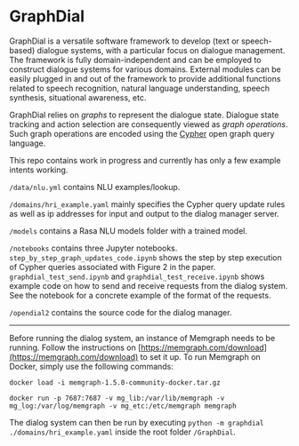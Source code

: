 # GraphDial

GraphDial is a versatile software framework to develop (text or speech-based) dialogue systems, with a particular focus on dialogue management. The framework is fully domain-independent and can be employed to construct dialogue systems for various domains. External modules can be easily plugged in and out of the framework to provide additional functions related to speech recognition, natural language understanding, speech synthesis, situational awareness, etc. 

GraphDial relies on *graphs* to represent the dialogue state. Dialogue state tracking and action selection are consequently viewed as *graph operations*.  Such graph operations are encoded using the [Cypher](https://docs.memgraph.com/cypher-manual) open graph query language.

This repo contains work in progress and currently has only a few example intents working.

`/data/nlu.yml` contains NLU examples/lookup.

`/domains/hri_example.yaml` mainly specifies the Cypher query update rules as well as ip addresses for input and output to the dialog manager server.

`/models` contains a Rasa NLU models folder with a trained model.

`/notebooks` contains three Jupyter notebooks. `step_by_step_graph_updates_code.ipynb` shows the step by step execution of Cypher queries associated with Figure 2 in the paper. `graphdial_test_send.ipynb` and `graphdial_test_receive.ipynb` shows example code on how to send and receive requests from the dialog system. See the notebook for a concrete example of the format of the requests.

`/opendial2` contains the source code for the dialog manager. 

---

Before running the dialog system, an instance of Memgraph needs to be running. Follow the instructions on [https://memgraph.com/download](https://memgraph.com/download) to set it up. To run Memgraph on Docker, simply use the following commands:

`docker load -i memgraph-1.5.0-community-docker.tar.gz`

`docker run -p 7687:7687 -v mg_lib:/var/lib/memgraph -v mg_log:/var/log/memgraph -v mg_etc:/etc/memgraph memgraph`

The dialog system can then be run by executing `python -m graphdial ./domains/hri_example.yaml` inside the root folder `/GraphDial`. 



